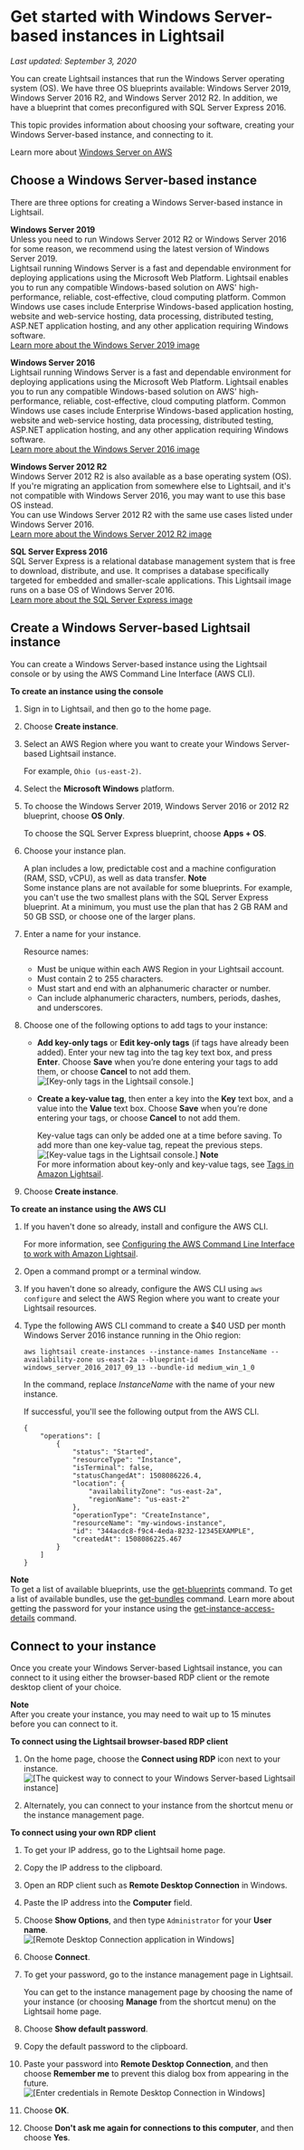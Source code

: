 # Get started with Windows Server\-based instances in Lightsail<a name="get-started-with-windows-based-instances-in-lightsail"></a>

 *Last updated: September 3, 2020* 

You can create Lightsail instances that run the Windows Server operating system \(OS\)\. We have three OS blueprints available: Windows Server 2019, Windows Server 2016 R2, and Windows Server 2012 R2\. In addition, we have a blueprint that comes preconfigured with SQL Server Express 2016\.

This topic provides information about choosing your software, creating your Windows Server\-based instance, and connecting to it\.

Learn more about [Windows Server on AWS](https://aws.amazon.com/windows/)

## Choose a Windows Server\-based instance<a name="choose-windows-based-instance-lightsail"></a>

There are three options for creating a Windows Server\-based instance in Lightsail\.

 **Windows Server 2019**   
Unless you need to run Windows Server 2012 R2 or Windows Server 2016 for some reason, we recommend using the latest version of Windows Server 2019\.  
Lightsail running Windows Server is a fast and dependable environment for deploying applications using the Microsoft Web Platform\. Lightsail enables you to run any compatible Windows\-based solution on AWS' high\-performance, reliable, cost\-effective, cloud computing platform\. Common Windows use cases include Enterprise Windows\-based application hosting, website and web\-service hosting, data processing, distributed testing, ASP\.NET application hosting, and any other application requiring Windows software\.  
 [Learn more about the Windows Server 2019 image](https://aws.amazon.com/marketplace/pp/B07QZ4XZ8F) 

 **Windows Server 2016**   
Lightsail running Windows Server is a fast and dependable environment for deploying applications using the Microsoft Web Platform\. Lightsail enables you to run any compatible Windows\-based solution on AWS' high\-performance, reliable, cost\-effective, cloud computing platform\. Common Windows use cases include Enterprise Windows\-based application hosting, website and web\-service hosting, data processing, distributed testing, ASP\.NET application hosting, and any other application requiring Windows software\.  
 [Learn more about the Windows Server 2016 image](https://aws.amazon.com/marketplace/pp/B01M7SJEU7) 

 **Windows Server 2012 R2**   
Windows Server 2012 R2 is also available as a base operating system \(OS\)\. If you're migrating an application from somewhere else to Lightsail, and it's not compatible with Windows Server 2016, you may want to use this base OS instead\.  
You can use Windows Server 2012 R2 with the same use cases listed under Windows Server 2016\.  
 [Learn more about the Windows Server 2012 R2 image](https://aws.amazon.com/marketplace/pp/B00KQOWCAQ) 

 **SQL Server Express 2016**   
SQL Server Express is a relational database management system that is free to download, distribute, and use\. It comprises a database specifically targeted for embedded and smaller\-scale applications\. This Lightsail image runs on a base OS of Windows Server 2016\.  
 [Learn more about the SQL Server Express image](https://aws.amazon.com/marketplace/pp/B01MAZHH98) 

## Create a Windows Server\-based Lightsail instance<a name="create-windows-based-instance-lightsail"></a>

You can create a Windows Server\-based instance using the Lightsail console or by using the AWS Command Line Interface \(AWS CLI\)\.

**To create an instance using the console**

1. Sign in to Lightsail, and then go to the home page\.

1. Choose **Create instance**\.

1. Select an AWS Region where you want to create your Windows Server\-based Lightsail instance\.

   For example, `Ohio (us-east-2)`\.

1. Select the **Microsoft Windows** platform\.

1. To choose the Windows Server 2019, Windows Server 2016 or 2012 R2 blueprint, choose **OS Only**\.

   To choose the SQL Server Express blueprint, choose **Apps \+ OS**\.

1. Choose your instance plan\.

   A plan includes a low, predictable cost and a machine configuration \(RAM, SSD, vCPU\), as well as data transfer\.
**Note**  
Some instance plans are not available for some blueprints\. For example, you can't use the two smallest plans with the SQL Server Express blueprint\. At a minimum, you must use the plan that has 2 GB RAM and 50 GB SSD, or choose one of the larger plans\.

1. Enter a name for your instance\.

   Resource names:
   + Must be unique within each AWS Region in your Lightsail account\.
   + Must contain 2 to 255 characters\.
   + Must start and end with an alphanumeric character or number\.
   + Can include alphanumeric characters, numbers, periods, dashes, and underscores\.

1. Choose one of the following options to add tags to your instance:
   + **Add key\-only tags** or **Edit key\-only tags** \(if tags have already been added\)\. Enter your new tag into the tag key text box, and press **Enter**\. Choose **Save** when you’re done entering your tags to add them, or choose **Cancel** to not add them\.  
![\[Key-only tags in the Lightsail console.\]](https://d9yljz1nd5001.cloudfront.net/en_us/a7664053563006144d6133a21b463972/images/amazon-lightsail-key-only-tags.png)
   + **Create a key\-value tag**, then enter a key into the **Key** text box, and a value into the **Value** text box\. Choose **Save** when you’re done entering your tags, or choose **Cancel** to not add them\.

     Key\-value tags can only be added one at a time before saving\. To add more than one key\-value tag, repeat the previous steps\.  
![\[Key-value tags in the Lightsail console.\]](https://d9yljz1nd5001.cloudfront.net/en_us/a7664053563006144d6133a21b463972/images/amazon-lightsail-key-value-tag.png)
**Note**  
For more information about key\-only and key\-value tags, see [Tags in Amazon Lightsail](amazon-lightsail-tags.md)\.

1. Choose **Create instance**\.

**To create an instance using the AWS CLI**

1. If you haven't done so already, install and configure the AWS CLI\.

   For more information, see [Configuring the AWS Command Line Interface to work with Amazon Lightsail](lightsail-how-to-set-up-and-configure-aws-cli.md)\.

1. Open a command prompt or a terminal window\.

1. If you haven't done so already, configure the AWS CLI using `aws configure` and select the AWS Region where you want to create your Lightsail resources\.

1. Type the following AWS CLI command to create a $40 USD per month Windows Server 2016 instance running in the Ohio region:

   ```
   aws lightsail create-instances --instance-names InstanceName --availability-zone us-east-2a --blueprint-id windows_server_2016_2017_09_13 --bundle-id medium_win_1_0
   ```

   In the command, replace *InstanceName* with the name of your new instance\.

   If successful, you'll see the following output from the AWS CLI\.

   ```
   {
       "operations": [
           {
               "status": "Started",
               "resourceType": "Instance",
               "isTerminal": false,
               "statusChangedAt": 1508086226.4,
               "location": {
                   "availabilityZone": "us-east-2a",
                   "regionName": "us-east-2"
               },
               "operationType": "CreateInstance",
               "resourceName": "my-windows-instance",
               "id": "344acdc8-f9c4-4eda-8232-12345EXAMPLE",
               "createdAt": 1508086225.467
           }
       ]
   }
   ```
**Note**  
To get a list of available blueprints, use the [get\-blueprints](http://docs.aws.amazon.com/cli/latest/reference/lightsail/get-blueprints.html) command\. To get a list of available bundles, use the [get\-bundles](http://docs.aws.amazon.com/cli/latest/reference/lightsail/get-bundles.html) command\. Learn more about getting the password for your instance using the [get\-instance\-access\-details](http://docs.aws.amazon.com/cli/latest/reference/lightsail/get-instance-access-details.html) command\.

## Connect to your instance<a name="connect-to-windows-based-instance-lightsail"></a>

Once you create your Windows Server\-based Lightsail instance, you can connect to it using either the browser\-based RDP client or the remote desktop client of your choice\.

**Note**  
After you create your instance, you may need to wait up to 15 minutes before you can connect to it\.

**To connect using the Lightsail browser\-based RDP client**

1. On the home page, choose the **Connect using RDP** icon next to your instance\.  
![\[The quickest way to connect to your Windows Server-based Lightsail instance\]](https://d9yljz1nd5001.cloudfront.net/en_us/a7664053563006144d6133a21b463972/images/connect-to-windows-instance-using-rdp-connection-shortcut.png)

1. Alternately, you can connect to your instance from the shortcut menu or the instance management page\.

**To connect using your own RDP client**

1. To get your IP address, go to the Lightsail home page\.

1. Copy the IP address to the clipboard\.

1. Open an RDP client such as **Remote Desktop Connection** in Windows\.

1. Paste the IP address into the **Computer** field\.

1. Choose **Show Options**, and then type `Administrator` for your **User name**\.  
![\[Remote Desktop Connection application in Windows\]](https://d9yljz1nd5001.cloudfront.net/en_us/a7664053563006144d6133a21b463972/images/remote-desktop-connection-windows-server-based-instance-lightsail.png)

1. Choose **Connect**\.

1. To get your password, go to the instance management page in Lightsail\.

   You can get to the instance management page by choosing the name of your instance \(or choosing **Manage** from the shortcut menu\) on the Lightsail home page\.

1. Choose **Show default password**\.

1. Copy the default password to the clipboard\.

1. Paste your password into **Remote Desktop Connection**, and then choose **Remember me** to prevent this dialog box from appearing in the future\.  
![\[Enter credentials in Remote Desktop Connection in Windows\]](https://d9yljz1nd5001.cloudfront.net/en_us/a7664053563006144d6133a21b463972/images/remote-desktop-connection-enter-credentials-lightsail-windows.png)

1. Choose **OK**\.

1. Choose **Don't ask me again for connections to this computer**, and then choose **Yes**\.